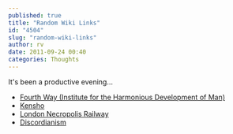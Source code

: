 ```yaml
---
published: true
title: "Random Wiki Links"
id: "4504"
slug: "random-wiki-links"
author: rv
date: 2011-09-24 00:40
categories: Thoughts
---
```

It's been a productive evening...
<ul>
	<li><a href="https://en.wikipedia.org/wiki/Institute_for_the_Harmonious_Development_of_Man">Fourth Way (Institute for the Harmonious Development of Man)</a></li>
	<li><a href="https://en.wikipedia.org/wiki/Kensho">Kensho</a></li>
	<li><a href="https://en.wikipedia.org/wiki/London_Necropolis_Railway">London Necropolis Railway</a></li>
	<li><a href="https://en.wikipedia.org/wiki/Discordianism">Discordianism</a></li>
</ul>